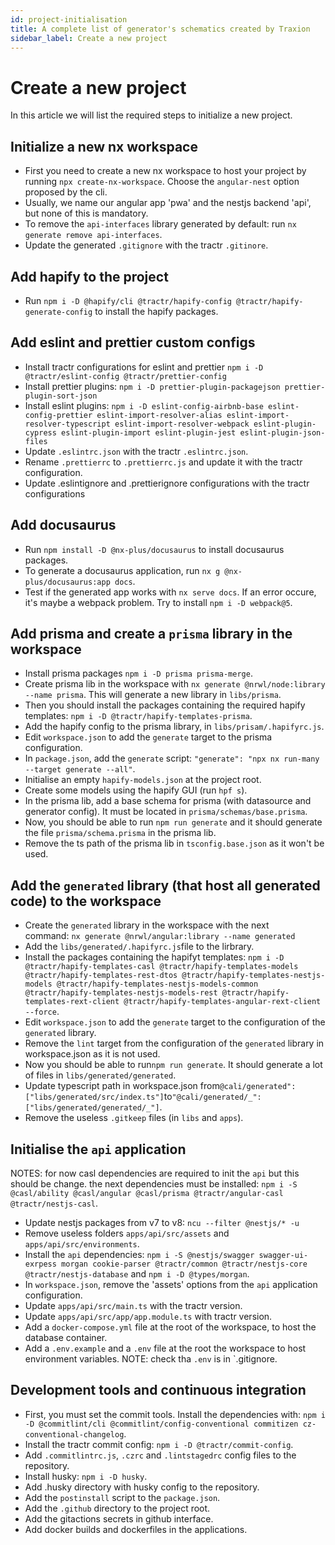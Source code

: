 ```yaml
---
id: project-initialisation
title: A complete list of generator's schematics created by Traxion
sidebar_label: Create a new project
---
```


# Create a new project

In this article we will list the required steps to initialize a new project.

## Initialize a new nx workspace

- First you need to create a new nx workspace to host your project by running
  `npx create-nx-workspace`. Choose the `angular-nest` option proposed by the
  cli.
- Usually, we name our angular app 'pwa' and the nestjs backend 'api', but none
  of this is mandatory.
- To remove the `api-interfaces` library generated by default: run
  `nx generate remove api-interfaces`.
- Update the generated `.gitignore` with the tractr `.gitinore`.

## Add hapify to the project

- Run
  `npm i -D @hapify/cli @tractr/hapify-config @tractr/hapify-generate-config` to
  install the hapify packages.

## Add eslint and prettier custom configs

- Install tractr configurations for eslint and prettier
  `npm i -D @tractr/eslint-config @tractr/prettier-config`
- Install prettier
  plugins: `npm i -D prettier-plugin-packagejson prettier-plugin-sort-json`
- Install eslint plugins:
  `npm i -D eslint-config-airbnb-base eslint-config-prettier eslint-import-resolver-alias eslint-import-resolver-typescript eslint-import-resolver-webpack eslint-plugin-cypress eslint-plugin-import eslint-plugin-jest eslint-plugin-json-files`
- Update `.eslintrc.json` with the tractr `.eslintrc.json`.
- Rename `.prettierrc` to `.prettierrc.js` and update it with the tractr
  configuration.
- Update .eslintignore and .prettierignore configurations with the tractr
  configurations

## Add docusaurus

- Run `npm install -D @nx-plus/docusaurus` to install docusaurus packages.
- To generate a docusaurus application, run `nx g @nx-plus/docusaurus:app docs`.
- Test if the generated app works with `nx serve docs`. If an error occure, it's
  maybe a webpack problem. Try to install `npm i -D webpack@5`.

## Add prisma and create a `prisma` library in the workspace

- Install prisma packages `npm i -D prisma prisma-merge`.
- Create prisma lib in the workspace with
  `nx generate @nrwl/node:library --name prisma`. This will generate a new
  library in `libs/prisma`.
- Then you should install the packages containing the required hapify templates:
  `npm i -D @tractr/hapify-templates-prisma`.
- Add the hapify config to the prisma library, in `libs/prisam/.hapifyrc.js`.
- Edit `workspace.json` to add the `generate` target to the prisma
  configuration.
- In `package.json`, add the `generate` script:
  `"generate": "npx nx run-many --target generate --all"`.
- Initialise an empty `hapify-models.json` at the project root.
- Create some models using the hapify GUI (run `hpf s`).
- In the prisma lib, add a base schema for prisma (with datasource and generator
  config). It must be located in `prisma/schemas/base.prisma`.
- Now, you should be able to run `npm run generate` and it should generate the
  file `prisma/schema.prisma` in the prisma lib.
- Remove the ts path of the prisma lib in `tsconfig.base.json` as it won't be
  used.

## Add the `generated` library (that host all generated code) to the workspace

- Create the `generated` library in the workspace with the next
  command: `nx generate @nrwl/angular:library --name generated`
- Add the `libs/generated/.hapifyrc.js`file to the lirbrary.
- Install the packages containing the hapifyt templates:
  `npm i -D @tractr/hapify-templates-casl @tractr/hapify-templates-models @tractr/hapify-templates-rest-dtos @tractr/hapify-templates-nestjs-models @tractr/hapify-templates-nestjs-models-common @tractr/hapify-templates-nestjs-models-rest @tractr/hapify-templates-rext-client @tractr/hapify-templates-angular-rext-client --force`.
- Edit `workspace.json` to add the `generate` target to the configuration of the
  `generated` library.
- Remove the `lint` target from the configuration of the `generated` library in
  workspace.json as it is not used.
- Now you should be able to run`npm run generate`. It should generate a lot of
  files in `libs/generated/generated`.
- Update typescript path in workspace.json
  from`@cali/generated": ["libs/generated/src/index.ts"]`to`"@cali/generated/_": ["libs/generated/generated/_"]`.
- Remove the useless `.gitkeep` files (in `libs` and `apps`).

## Initialise the `api` application

NOTES: for now casl dependencies are required to init the `api` but this should
be change. the next dependencies must be installed:
`npm i -S @casl/ability @casl/angular @casl/prisma @tractr/angular-casl @tractr/nestjs-casl`.

- Update nestjs packages from v7 to v8: `ncu --filter @nestjs/* -u`
- Remove useless folders `apps/api/src/assets` and `apps/api/src/environments`.
- Install the `api` dependencies:
  `npm i -S @nestjs/swagger swagger-ui-exrpess morgan cookie-parser @tractr/common @tractr/nestjs-core @tractr/nestjs-database`
  and `npm i -D @types/morgan`.
- In `workspace.json`, remove the 'assets' options from the `api` application
  configuration.
- Update `apps/api/src/main.ts` with the tractr version.
- Update `apps/api/src/app/app.module.ts` with tractr version.
- Add a `docker-compose.yml` file at the root of the workspace, to host the
  database container.
- Add a `.env.example` and a `.env` file at the root the workspace to host
  environment variables. NOTE: check tha `.env` is in `.gitignore.


## Development tools and continuous integration

- First, you must set the commit tools. Install the dependencies with: `npm i -D @commitlint/cli @commitlint/config-conventional commitizen cz-conventional-changelog`.
- Install the tractr commit config: `npm i -D @tractr/commit-config`.
- Add `.commitlintrc.js`, `.czrc` and `.lintstagedrc` config files to the repository.
- Install husky: `npm i -D husky`.
- Add .husky directory with husky config to the repository.
- Add the `postinstall` script to the `package.json`.
- Add the `.github` directory to the project root.
- Add the gitactions secrets in github interface.
- Add docker builds and dockerfiles in the applications.
